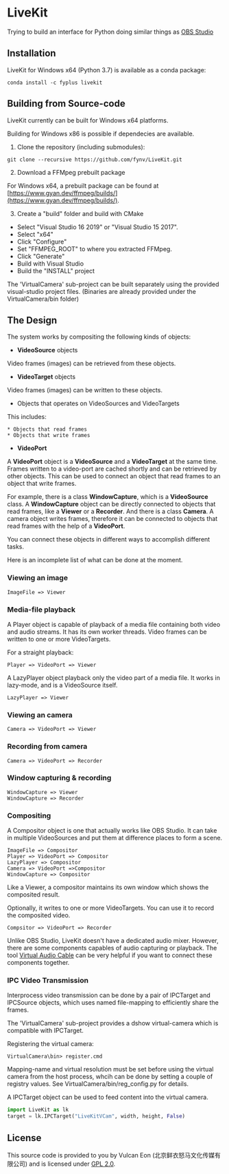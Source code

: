 # LiveKit

Trying to build an interface for Python doing similar things as [OBS Studio](https://github.com/obsproject/obs-studio)

## Installation

LiveKit for Windows x64 (Python 3.7) is available as a conda package:
```
conda install -c fyplus livekit
```

## Building from Source-code

LiveKit currently can be built for Windows x64 platforms.

Building for Windows x86 is possible if dependecies are available.

1. Clone the repository (including submodules):
```
git clone --recursive https://github.com/fynv/LiveKit.git
```

2. Download a FFMpeg prebuilt package

For Windows x64, a prebuilt package can be found at [https://www.gyan.dev/ffmpeg/builds/](https://www.gyan.dev/ffmpeg/builds/).

3. Create a "build" folder and build with CMake

* Select "Visual Studio 16 2019" or "Visual Studio 15 2017".
* Select "x64"
* Click "Configure"
* Set "FFMPEG_ROOT" to where you extracted FFMpeg.
* Click "Generate"
* Build with Visual Studio
* Build the "INSTALL" project

The 'VirtualCamera' sub-project can be built separately using the provided visual-studio project files. (Binaries are already provided under the VirtualCamera/bin folder)

## The Design

The system works by compositing the following kinds of objects:

* **VideoSource** objects

Video frames (images) can be retrieved from these objects.

* **VideoTarget** objects

Video frames (images) can be written to these objects.

* Objects that operates on VideoSources and VideoTargets

This includes:
    
    * Objects that read frames
    * Objects that write frames

* **VideoPort** 

A **VideoPort** object is a **VideoSource** and a **VideoTarget** at the same time. Frames written to a video-port are cached shortly and can be retrieved by other objects. This can be used to connect an object that read frames to an object that write frames.

For example, there is a class **WindowCapture**, which is a **VideoSource** class. A **WindowCapture** object can be directly connected to objects that read frames, like a **Viewer** or a **Recorder**. And there is a class **Camera**. A camera object writes frames, therefore it can be connected to objects that read frames with the help of a **VideoPort**.

You can connect these objects in different ways to accomplish different tasks.

Here is an incomplete list of what can be done at the moment.

### Viewing an image
```
ImageFile => Viewer
```

### Media-file playback
A Player object is capable of playback of a media file containing both video and audio streams. It has its own worker threads. Video frames can be written to one or more VideoTargets.

For a straight playback:

```
Player => VideoPort => Viewer
```

A LazyPlayer object playback only the video part of a media file. It works in lazy-mode, and is a VideoSource itself.

```
LazyPlayer => Viewer
```

### Viewing an camera
```
Camera => VideoPort => Viewer
```

### Recording from camera
```
Camera => VideoPort => Recorder
```

### Window capturing & recording
```
WindowCapture => Viewer
WindowCapture => Recorder
```

### Compositing
A Compositor object is one that actually works like OBS Studio. It can take in multiple VideoSources and put them at difference places to form a scene.

```
ImageFile => Compositor
Player => VideoPort => Compositor
LazyPlayer => Compositor
Camera => VideoPort =>Compositor
WindowCapture => Compositor
```

Like a Viewer, a compositor maintains its own window which shows the composited result.

Optionally, it writes to one or more VideoTargets. You can use it to record the composited video.

```
Compsitor => VideoPort => Recorder
```

Unlike OBS Studio, LiveKit doesn't have a dedicated audio mixer. However, there are some components capables of audio capturing or playback. The tool [Virtual Audio Cable](https://vb-audio.com/Cable/) can be very helpful if you want to connect these components together.

### IPC Video Transmission

Interprocess video transmission can be done by a pair of IPCTarget and IPCSource objects, which uses named file-mapping to efficiently share the frames.

The 'VirtualCamera' sub-project provides a dshow virtual-camera which is compatible with IPCTarget. 

Registering the virtual camera:
```
VirtualCamera\bin> register.cmd
```

Mapping-name and virtual resolution must be set before using the virtual camera from the host process, whcih can be done by setting a couple of registry values. See VirtualCamera/bin/reg_config.py for details.

A IPCTarget object can be used to feed content into the virtual camera. 

```python
import LiveKit as lk
target = lk.IPCTarget("LiveKitVCam", width, height, False)
```

## License

This source code is provided to you by Vulcan Eon (北京鲜衣怒马文化传媒有限公司) 
and is licensed under [GPL 2.0](https://github.com/fynv/LiveKit/blob/master/LICENSE).

